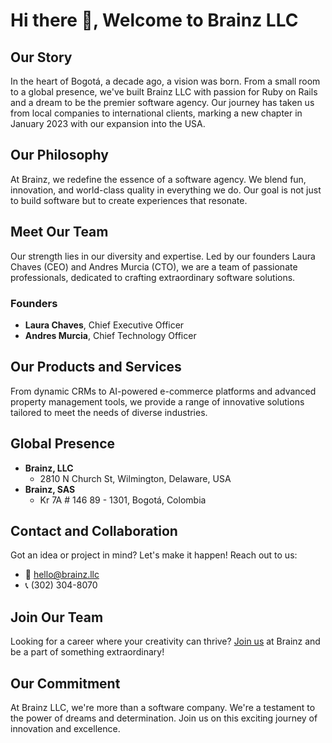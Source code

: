 
# Hi there 👋, Welcome to Brainz LLC

## Our Story
In the heart of Bogotá, a decade ago, a vision was born. From a small room to a global presence, we've built Brainz LLC with passion for Ruby on Rails and a dream to be the premier software agency. Our journey has taken us from local companies to international clients, marking a new chapter in January 2023 with our expansion into the USA.

## Our Philosophy
At Brainz, we redefine the essence of a software agency. We blend fun, innovation, and world-class quality in everything we do. Our goal is not just to build software but to create experiences that resonate.

## Meet Our Team
Our strength lies in our diversity and expertise. Led by our founders Laura Chaves (CEO) and Andres Murcia (CTO), we are a team of passionate professionals, dedicated to crafting extraordinary software solutions.

### Founders
- **Laura Chaves**, Chief Executive Officer
- **Andres Murcia**, Chief Technology Officer

## Our Products and Services
From dynamic CRMs to AI-powered e-commerce platforms and advanced property management tools, we provide a range of innovative solutions tailored to meet the needs of diverse industries.

## Global Presence
- **Brainz, LLC**
  - 2810 N Church St, Wilmington, Delaware, USA
- **Brainz, SAS**
  - Kr 7A # 146 89 - 1301, Bogotá, Colombia

## Contact and Collaboration
Got an idea or project in mind? Let's make it happen! Reach out to us:
- 📧 hello@brainz.llc
- 📞 (302) 304-8070

## Join Our Team
Looking for a career where your creativity can thrive? [Join us](https://www.brainz.llc/join-us) at Brainz and be a part of something extraordinary!

## Our Commitment
At Brainz LLC, we're more than a software company. We're a testament to the power of dreams and determination. Join us on this exciting journey of innovation and excellence.
